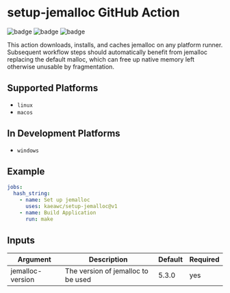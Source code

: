 # setup-jemalloc GitHub Action
![badge](https://github.com/kaeawc/setup-jemalloc/actions/workflows/mac.yml/badge.svg) ![badge](https://github.com/kaeawc/setup-jemalloc/actions/workflows/linux.yml/badge.svg) ![badge](https://github.com/kaeawc/setup-jemalloc/actions/workflows/windows.yml/badge.svg)

This action downloads, installs, and caches jemalloc on any platform runner. Subsequent workflow steps should automatically benefit from jemalloc replacing the default malloc, which can free up native memory left otherwise unusable by fragmentation.

## Supported Platforms

- `linux`
- `macos`

## In Development Platforms

- `windows` 

## Example
```yaml
jobs:
  hash_string:
    - name: Set up jemalloc
      uses: kaeawc/setup-jemalloc@v1
    - name: Build Application
      run: make
```

## Inputs
| Argument | Description | Default | Required |
|----------|-------------|---------|---------|
| jemalloc-version    | The version of jemalloc to be used | 5.3.0 | yes |

